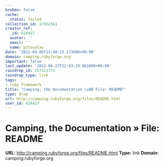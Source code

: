 ```yaml
---
broken: false
cache:
  status: failed
collection_id: 17452361
creator_ref:
  _id: 624427
  avatar: ''
  email: ''
  name: pitosalas
date: '2021-04-06T13:40:23.173000+00:00'
domain: camping.rubyforge.org
important: false
last_update: '2022-06-23T22:43:23.861000+00:00'
raindrop_id: 257322773
raindrop_type: link
tags:
- ruby framework
title: "Camping, the Documentation \xBB File: README"
type: drop
url: http://camping.rubyforge.org/files/README.html
user_id: 624427
---
```


# Camping, the Documentation » File: README

**URL:** http://camping.rubyforge.org/files/README.html
**Type:** link
**Domain:** camping.rubyforge.org

